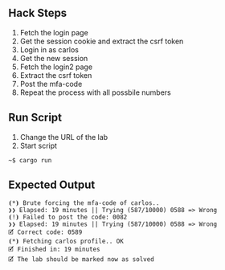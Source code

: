 ## Hack Steps

1. Fetch the login page
2. Get the session cookie and extract the csrf token
3. Login in as carlos
4. Get the new session
5. Fetch the login2 page
6. Extract the csrf token
7. Post the mfa-code
8. Repeat the process with all possbile numbers

## Run Script

1. Change the URL of the lab
2. Start script

```
~$ cargo run
```

## Expected Output

```
⦗*⦘ Brute forcing the mfa-code of carlos..
❯❯ Elapsed: 19 minutes || Trying (587/10000) 0588 => Wrong
⦗!⦘ Failed to post the code: 0082
❯❯ Elapsed: 19 minutes || Trying (587/10000) 0588 => Wrong
🗹 Correct code: 0589
⦗*⦘ Fetching carlos profile.. OK
🗹 Finished in: 19 minutes
🗹 The lab should be marked now as solved
```
